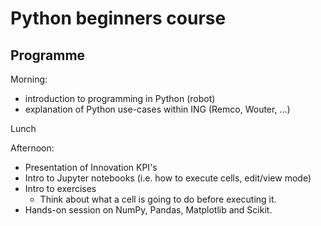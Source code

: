# Python beginners course

## Programme
Morning:
- introduction to programming in Python (robot)
- explanation of Python use-cases within ING (Remco, Wouter, ...)

Lunch

Afternoon:
- Presentation of Innovation KPI's
- Intro to Jupyter notebooks (i.e. how to execute cells, edit/view mode)
- Intro to exercises
  - Think about what a cell is going to do before executing it.
- Hands-on session on NumPy, Pandas, Matplotlib and Scikit.
